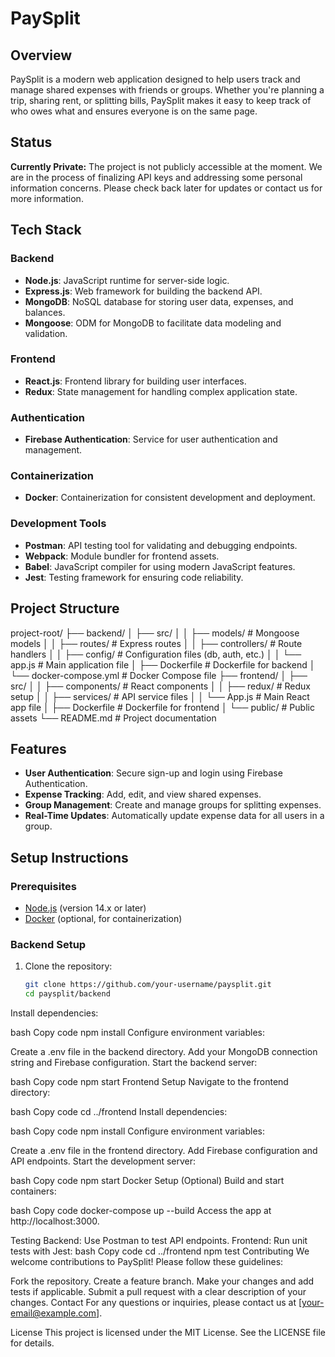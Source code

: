 # PaySplit

## Overview

PaySplit is a modern web application designed to help users track and manage shared expenses with friends or groups. Whether you're planning a trip, sharing rent, or splitting bills, PaySplit makes it easy to keep track of who owes what and ensures everyone is on the same page.

## Status

**Currently Private:** The project is not publicly accessible at the moment. We are in the process of finalizing API keys and addressing some personal information concerns. Please check back later for updates or contact us for more information.

## Tech Stack

### Backend
- **Node.js**: JavaScript runtime for server-side logic.
- **Express.js**: Web framework for building the backend API.
- **MongoDB**: NoSQL database for storing user data, expenses, and balances.
- **Mongoose**: ODM for MongoDB to facilitate data modeling and validation.

### Frontend
- **React.js**: Frontend library for building user interfaces.
- **Redux**: State management for handling complex application state.

### Authentication
- **Firebase Authentication**: Service for user authentication and management.

### Containerization
- **Docker**: Containerization for consistent development and deployment.

### Development Tools
- **Postman**: API testing tool for validating and debugging endpoints.
- **Webpack**: Module bundler for frontend assets.
- **Babel**: JavaScript compiler for using modern JavaScript features.
- **Jest**: Testing framework for ensuring code reliability.

## Project Structure

project-root/
├── backend/
│   ├── src/
│   │   ├── models/          # Mongoose models
│   │   ├── routes/          # Express routes
│   │   ├── controllers/     # Route handlers
│   │   ├── config/          # Configuration files (db, auth, etc.)
│   │   └── app.js           # Main application file
│   ├── Dockerfile           # Dockerfile for backend
│   └── docker-compose.yml   # Docker Compose file
├── frontend/
│   ├── src/
│   │   ├── components/      # React components
│   │   ├── redux/           # Redux setup
│   │   ├── services/        # API service files
│   │   └── App.js           # Main React app file
│   ├── Dockerfile           # Dockerfile for frontend
│   └── public/              # Public assets
└── README.md                # Project documentation




## Features

- **User Authentication**: Secure sign-up and login using Firebase Authentication.
- **Expense Tracking**: Add, edit, and view shared expenses.
- **Group Management**: Create and manage groups for splitting expenses.
- **Real-Time Updates**: Automatically update expense data for all users in a group.

## Setup Instructions

### Prerequisites

- [Node.js](https://nodejs.org/) (version 14.x or later)
- [Docker](https://www.docker.com/products/docker-desktop) (optional, for containerization)

### Backend Setup

1. Clone the repository:
   ```bash
   git clone https://github.com/your-username/paysplit.git
   cd paysplit/backend
Install dependencies:

bash
Copy code
npm install
Configure environment variables:

Create a .env file in the backend directory.
Add your MongoDB connection string and Firebase configuration.
Start the backend server:

bash
Copy code
npm start
Frontend Setup
Navigate to the frontend directory:

bash
Copy code
cd ../frontend
Install dependencies:

bash
Copy code
npm install
Configure environment variables:

Create a .env file in the frontend directory.
Add Firebase configuration and API endpoints.
Start the development server:

bash
Copy code
npm start
Docker Setup (Optional)
Build and start containers:

bash
Copy code
docker-compose up --build
Access the app at http://localhost:3000.

Testing
Backend: Use Postman to test API endpoints.
Frontend: Run unit tests with Jest:
bash
Copy code
cd ../frontend
npm test
Contributing
We welcome contributions to PaySplit! Please follow these guidelines:

Fork the repository.
Create a feature branch.
Make your changes and add tests if applicable.
Submit a pull request with a clear description of your changes.
Contact
For any questions or inquiries, please contact us at [your-email@example.com].

License
This project is licensed under the MIT License. See the LICENSE file for details.
